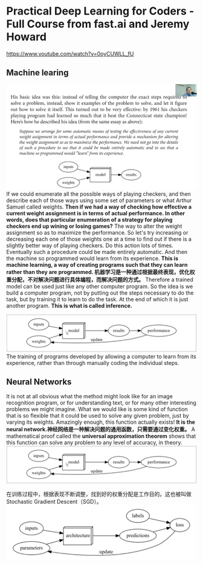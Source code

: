 # Practical Deep Learning for Coders - Full Course from fast.ai and Jeremy Howard


<https://www.youtube.com/watch?v=0oyCUWLL_fU>


## Machine learing
![](Practical%20Deep%20Learning%20for%20Coders_IMG/machine%20learning%20concept%20map.png)
If we could enumerate all the possible ways of playing checkers, and then describe each of those ways using some set of parameters or what Arthur Samuel called weights. **Then if we had a way of checking how effective a current weight assignment  is in terms of actual performance. In other words, does that particular enumeration of a strategy for playing checkers end up wining or losing games?** The way to alter the weight assignment so as to maximize the performance. So let's try increasing or decreasing each one of those weights one at a time to find out if there is a slightly better way of playing checkers. Do this action lots of times. Eventually such a procedure could be made entirely automatic. And then the machine so programmed would learn from its experience. **This is machine learning, a way of creating programs such that they can learn rather than they are programmed. 机器学习是一种通过根据最终表现，优化权重分配，不对解决问题进行具体编程，而解决问题的方式。**  Therefore a trained model can be used just like any other computer program. So the idea is we build a computer program, not by putting out the steps necessary to do the task, but by training it to learn to do the task. At the end of which it is just another program. **This is what is called inference.**

![](Practical%20Deep%20Learning%20for%20Coders_IMG/image2.png)
The training of programs developed by allowing a computer to learn from its experience, rather than through manually coding the individual steps.

## Neural Networks

It is not at all obvious what the method might look like for an image recognition program, or for understanding text, or for many other interesting problems we might imagine.
What we would like is some kind of function that is so flexible that it could be used to solve any given problem, just by varying its weights. Amazingly enough, this function actually exists! **It is the neural network.神经网络是一种解决问题的通用函数，只需要通过变化权重。**
A mathematical proof called the **universal approximation theorem** shows that this function can solve any problem to any level of accuracy, in theory.
![](Practical%20Deep%20Learning%20for%20Coders_IMG/image2.png)

在训练过程中，根据表现不断调整，找到好的权重分配是工作目的。这也被叫做Stochastic Gradient Descent（SGD）。
![](Practical%20Deep%20Learning%20for%20Coders_IMG/image3.png)